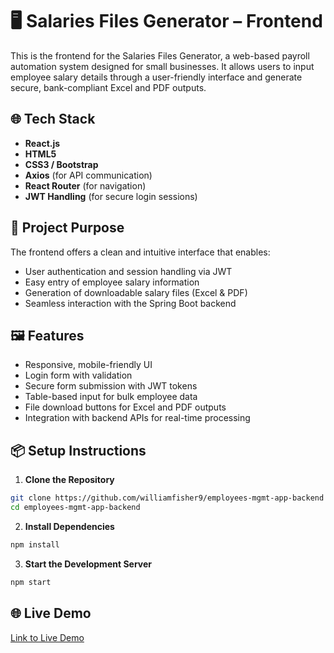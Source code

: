 # 🖥️ Salaries Files Generator – Frontend

This is the frontend for the Salaries Files Generator, a web-based payroll automation system designed for small businesses. It allows users to input employee salary details through a user-friendly interface and generate secure, bank-compliant Excel and PDF outputs.

## 🌐 Tech Stack

- **React.js**
- **HTML5**
- **CSS3 / Bootstrap**
- **Axios** (for API communication)
- **React Router** (for navigation)
- **JWT Handling** (for secure login sessions)

## 🎯 Project Purpose

The frontend offers a clean and intuitive interface that enables:
- User authentication and session handling via JWT
- Easy entry of employee salary information
- Generation of downloadable salary files (Excel & PDF)
- Seamless interaction with the Spring Boot backend

## 🖼️ Features

- Responsive, mobile-friendly UI
- Login form with validation
- Secure form submission with JWT tokens
- Table-based input for bulk employee data
- File download buttons for Excel and PDF outputs
- Integration with backend APIs for real-time processing


## 📦 Setup Instructions

1. **Clone the Repository**
```bash
git clone https://github.com/williamfisher9/employees-mgmt-app-backend
cd employees-mgmt-app-backend
```

2. **Install Dependencies**
```bash
npm install
```

3. **Start the Development Server**
```bash
npm start
```


## 🌐 Live Demo
[Link to Live Demo](https://willtechbooth.dev/salaries/)
